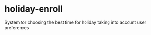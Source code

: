 # holiday-enroll
System for choosing the best time for holiday taking into account user preferences
